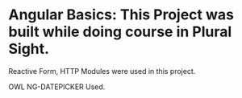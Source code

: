 # Angular Basics: This Project was built while doing course in Plural Sight.

Reactive Form, HTTP Modules were used in this project.

OWL NG-DATEPICKER Used.

